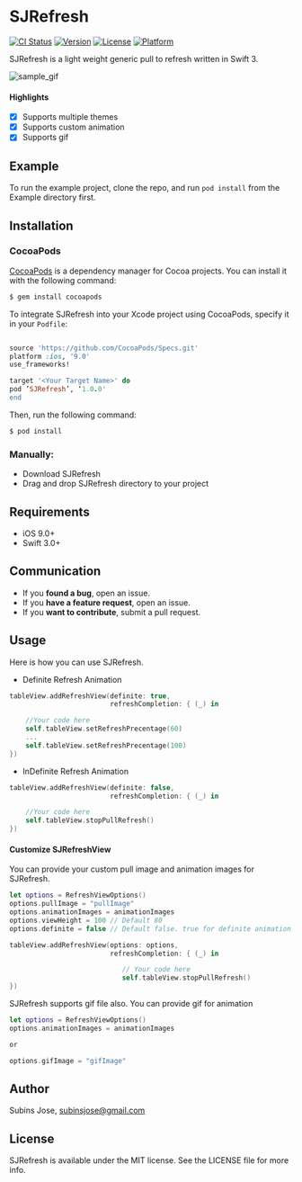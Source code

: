 # SJRefresh

[![CI Status](https://img.shields.io/travis/subinspathilettu/SJRefresh.svg?style=flat)](https://travis-ci.org/subinspathilettu/SJRefresh)
[![Version](https://img.shields.io/cocoapods/v/SJRefresh.svg?style=flat)](http://cocoapods.org/pods/SJRefresh)
[![License](https://img.shields.io/cocoapods/l/SJRefresh.svg?style=flat)](http://cocoapods.org/pods/SJRefresh)
[![Platform](https://img.shields.io/cocoapods/p/SJRefresh.svg?style=flat)](http://cocoapods.org/pods/SJRefresh)

SJRefresh is a light weight generic pull to refresh written in Swift 3.

![sample_gif](https://github.com/subinspathilettu/SJRefresh/blob/master/Example/refresh_sample.gif)

#### Highlights

- [x] Supports multiple themes
- [x] Supports custom animation
- [x] Supports gif

## Example

To run the example project, clone the repo, and run `pod install` from the Example directory first.

## Installation

### CocoaPods

[CocoaPods](http://cocoapods.org) is a dependency manager for Cocoa projects. You can install it with the following command:

```bash
$ gem install cocoapods
```

To integrate SJRefresh into your Xcode project using CocoaPods, specify it in your `Podfile`:
```ruby

source 'https://github.com/CocoaPods/Specs.git'
platform :ios, '9.0'
use_frameworks!

target '<Your Target Name>' do
pod ’SJRefresh’, ‘1.0.0'
end
```

Then, run the following command:

```bash
$ pod install
```

### Manually:

* Download SJRefresh
* Drag and drop SJRefresh directory to your project

## Requirements

- iOS 9.0+
- Swift 3.0+

## Communication

- If you **found a bug**, open an issue.
- If you **have a feature request**, open an issue.
- If you **want to contribute**, submit a pull request.

## Usage

Here is how you can use SJRefresh. 

* Definite Refresh Animation
```swift
tableView.addRefreshView(definite: true,
		                 refreshCompletion: { (_) in

	//Your code here
	self.tableView.setRefreshPrecentage(60)
	...
	self.tableView.setRefreshPrecentage(100)
})
```

* InDefinite Refresh Animation
```swift
tableView.addRefreshView(definite: false,
		                 refreshCompletion: { (_) in

	//Your code here
	self.tableView.stopPullRefresh()
})
```

#### Customize SJRefreshView
You can provide your custom pull image and animation images for SJRefresh.

```swift
let options = RefreshViewOptions()
options.pullImage = "pullImage"
options.animationImages = animationImages
options.viewHeight = 100 // Default 80
options.definite = false // Default false. true for definite animation.

tableView.addRefreshView(options: options,
                         refreshCompletion: { (_) in

							// Your code here
							self.tableView.stopPullRefresh()
})
```

SJRefresh supports gif file also. You can provide gif for animation

```swift
let options = RefreshViewOptions()
options.animationImages = animationImages

or 

options.gifImage = "gifImage"
```

## Author

Subins Jose, subinsjose@gmail.com

## License

SJRefresh is available under the MIT license. See the LICENSE file for more info.
